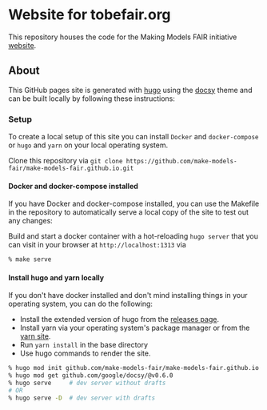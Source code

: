 # Website for tobefair.org

This repository houses the code for the Making Models FAIR initiative [website](https://tobefair.org). 

## About

This GitHub pages site is generated with [hugo](https://gohugo.io) using the [docsy](https://www.docsy.dev) theme and can be built locally by following these instructions:

### Setup

To create a local setup of this site you can install `Docker` and `docker-compose` or `hugo` and `yarn` on your local operating system.

Clone this repository via `git clone https://github.com/make-models-fair/make-models-fair.github.io.git`

#### Docker and docker-compose installed

If you have Docker and docker-compose installed, you can use the Makefile in the repository to automatically serve a local copy of the site to test out any changes:

Build and start a docker container with a hot-reloading `hugo server` that you can visit in your browser at `http://localhost:1313` via

```bash
% make serve
```

#### Install hugo and yarn locally
If you don't have docker installed and don't mind installing things in your operating system, you can do the following:

- Install the extended version of hugo from the [releases page](https://github.com/gohugoio/hugo/releases).
- Install yarn via your operating system's package manager or from the [yarn site](https://yarnpkg.com/getting-started/install).
- Run `yarn install` in the base directory
- Use hugo commands to render the site.

```bash
% hugo mod init github.com/make-models-fair/make-models-fair.github.io
% hugo mod get github.com/google/docsy/@v0.6.0
% hugo serve     # dev server without drafts
# OR
% hugo serve -D  # dev server with drafts
```
